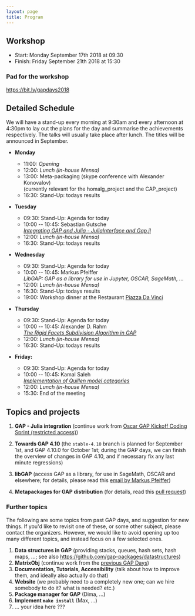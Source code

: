 ```yaml
---
layout: page
title: Program
---
```


## Workshop
* Start: Monday September 17th 2018 at 09:30
* Finish: Friday September 21th 2018 at 15:30

### Pad for the workshop

<https://bit.ly/gapdays2018>

## Detailed Schedule

We will have a stand-up every morning at 9:30am and every afternoon at 4:30pm to lay out
the plans for the day and summarise the achievements respectively.
The talks will usually take place after lunch. The titles will be announced in September.

- **Monday**
  - 11:00: *Opening*
  - 12:00: *Lunch (in-house Mensa)*
  - 13:00: Meta-packaging (skype conference with Alexander Konovalov)<br>
   (currently relevant for the homalg_project and the CAP_project)
  - 16:30: Stand-Up: todays results

- **Tuesday**
  - 09:30: Stand-Up: Agenda for today
  - 10:00 -- 10:45: Sebastian Gutsche<br>
   [*Integrating GAP and Julia - JuliaInterface and Gap.jl*](/gapdays2018-fall/abstracts/OSCAR)
  - 12:00: *Lunch (in-house Mensa)*
  - 16:30: Stand-Up: todays results

- **Wednesday**
  - 09:30: Stand-Up: Agenda for today
  - 10:00 -- 10:45: Markus Pfeiffer<br>
   *LibGAP: GAP as a library for use in Jupyter, OSCAR, SageMath, ...*
  - 12:00: *Lunch (in-house Mensa)*
  - 16:30: Stand-Up: todays results
  - 19:00: Workshop dinner at the Restaurant [Piazza Da Vinci](https://www.piazza-da-vinci-siegen.de)

- **Thursday**
  - 09:30: Stand-Up: Agenda for today
  - 10:00 -- 10:45: Alexander D. Rahm<br>
   [*The Rigid Facets Subdivision Algorithm in GAP*](/gapdays2018-fall/abstracts/subdivision)
  - 12:00: *Lunch (in-house Mensa)*
  - 16:30: Stand-Up: todays results
		 
- **Friday:**
  - 09:30: Stand-Up: Agenda for today
  - 10:00 -- 10:45: Kamal Saleh<br>
   [*Implementation of Quillen model categories*](/gapdays2018-fall/abstracts/quillen)
  - 12:00: *Lunch (in-house Mensa)*
  - 15:30: End of the meeting

## Topics and projects

1. __GAP - Julia integration__ (continue work from [Oscar GAP Kickoff Coding Sprint (restricted access)](https://github.com/oscar-system/OSCAR/wiki/Oscar-GAP-Kickoff-Coding-Sprint))

2. __Towards GAP 4.10__ (the `stable-4.10` branch is planned for September 1st, and GAP 4.10.0 for October 1st; during the GAP days, we can finish the overview of changes in GAP 4.10, and if necessary fix any last minute regressions)

3. __libGAP__ (access GAP as a library, for use in SageMath, OSCAR and elsewhere; for details, please read this [email by Markus Pfeiffer](https://mail.gap-system.org/pipermail/gap/2018-August/001123.html))

4. __Metapackages for GAP distribution__ (for details, read this [pull request](https://github.com/gap-system/gap/pull/2267))


### Further topics

The following are some topics from past GAP days, and suggestion for
new things. If you'd like to revisit one of these, or some other subject, please contact the organizers. However, we would like to avoid opening up too many different
topics, and instead focus on a few selected ones.

1. __Data structures in GAP__ (providing stacks, queues, hash sets, hash maps, ...; see also <https://github.com/gap-packages/datastructures>)
2. __MatrixObj__ (continue work from the [previous GAP Days](https://www.gapdays.de/gapdays2017-spring/10_topic/))
3. __Documentation, Tutorials, Accessibility__ (talk about how to improve them, and ideally also actually do that)
4. __Website__ (we probably need to a completely new one; can we hire somebody to do it? what is needed? etc.)
5. __Package manager for GAP__ (Dima, ...)
6. __Implement `make install`__ (Max, ...)
7. ... your idea here ???

